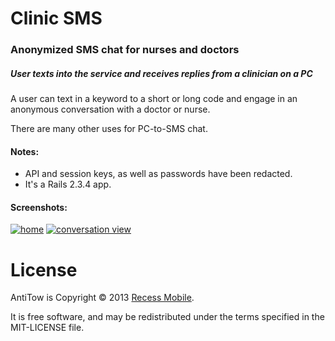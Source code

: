 Clinic SMS
==========

### Anonymized SMS chat for nurses and doctors

##### User texts into the service and receives replies from a clinician on a PC

A user can text in a keyword to a short or long code and engage in an anonymous conversation with a doctor or nurse.

There are many other uses for PC-to-SMS chat. 


#### Notes:

* API and session keys, as well as passwords have been redacted.
* It's a Rails 2.3.4 app.

#### Screenshots:

[![home](http://dl.dropbox.com/u/225019/rm-app-screenshots/Clinic/thumb_home.png)](http://dl.dropbox.com/u/225019/rm-app-screenshots/Clinic/home.png)
[![conversation view](http://dl.dropbox.com/u/225019/rm-app-screenshots/Clinic/thumb_conversation.png)](http://dl.dropbox.com/u/225019/rm-app-screenshots/Clinic/conversation.png)


License
=======

AntiTow is Copyright © 2013 [Recess Mobile](http://recess.im/).

It is free software, and may be redistributed under the terms specified in the MIT-LICENSE file.

